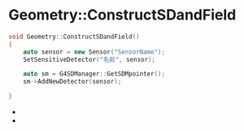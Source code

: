 # Geometry::ConstructSDandField

```cpp
void Geometry::ConstructSDandField()
{
    auto sensor = new Sensor("SensorName");
    SetSensitiveDetector("名前", sensor);

    auto sm = G4SDManager::GetSDMpointer();
    sm->AddNewDetector(sensor);

}
```

- [](./geant4-sensor-sensitivedetector.md)
- [](./geant4-sensor-sdmanager.md)
